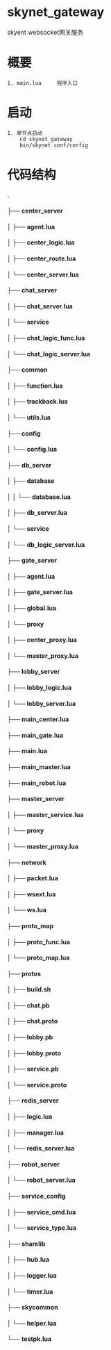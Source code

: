 # skynet_gateway
skyent websocket网关服务

# 概要
    1. main.lua     程序入口
    
# 启动
    1. 单节点启动
        cd skynet_gateway
        bin/skynet conf/config

# 代码结构
#### .
#### ├── center_server
#### │   ├── agent.lua
#### │   ├── center_logic.lua
#### │   ├── center_route.lua
#### │   └── center_server.lua
#### ├── chat_server
#### │   ├── chat_server.lua
#### │   └── service
#### │       ├── chat_logic_func.lua
#### │       └── chat_logic_server.lua
#### ├── common
#### │   ├── function.lua
#### │   ├── trackback.lua
#### │   └── utils.lua
#### ├── config
#### │   └── config.lua
#### ├── db_server
#### │   ├── database
#### │   │   └── database.lua
#### │   ├── db_server.lua
#### │   └── service
#### │       └── db_logic_server.lua
#### ├── gate_server
#### │   ├── agent.lua
#### │   ├── gate_server.lua
#### │   ├── global.lua
#### │   └── proxy
#### │       ├── center_proxy.lua
#### │       └── master_proxy.lua
#### ├── lobby_server
#### │   ├── lobby_logic.lua
#### │   └── lobby_server.lua
#### ├── main_center.lua
#### ├── main_gate.lua
#### ├── main.lua
#### ├── main_master.lua
#### ├── main_robot.lua
#### ├── master_server
#### │   ├── master_service.lua
#### │   └── proxy
#### │       └── master_proxy.lua
#### ├── network
#### │   ├── packet.lua
#### │   ├── wsext.lua
#### │   └── ws.lua
#### ├── proto_map
#### │   ├── proto_func.lua
#### │   └── proto_map.lua
#### ├── protos
#### │   ├── build.sh
#### │   ├── chat.pb
#### │   ├── chat.proto
#### │   ├── lobby.pb
#### │   ├── lobby.proto
#### │   ├── service.pb
#### │   └── service.proto
#### ├── redis_server
#### │   ├── logic.lua
#### │   ├── manager.lua
#### │   └── redis_server.lua
#### ├── robot_server
#### │   └── robot_server.lua
#### ├── service_config
#### │   ├── service_cmd.lua
#### │   └── service_type.lua
#### ├── sharelib
#### │   ├── hub.lua
#### │   ├── logger.lua
#### │   └── timer.lua
#### ├── skycommon
#### │   └── helper.lua
#### └── testpk.lua